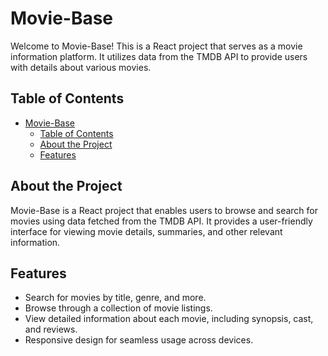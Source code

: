 # Movie-Base

Welcome to Movie-Base! This is a React project that serves as a movie information platform. It utilizes data from the TMDB API to provide users with details about various movies.


## Table of Contents

- [Movie-Base](#movie-base)
  - [Table of Contents](#table-of-contents)
  - [About the Project](#about-the-project)
  - [Features](#features)

## About the Project

Movie-Base is a React project that enables users to browse and search for movies using data fetched from the TMDB API. It provides a user-friendly interface for viewing movie details, summaries, and other relevant information.

## Features

- Search for movies by title, genre, and more.
- Browse through a collection of movie listings.
- View detailed information about each movie, including synopsis, cast, and reviews.
- Responsive design for seamless usage across devices.



